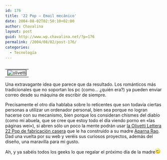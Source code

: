 ```yaml
---
id: 176
title: '22 Pop – Email mecánico'
date: 2004-08-02T02:50:10+02:00
author: Chavalina
layout: post
guid: http://www.wp.chavalina.net/?p=176
permalink: /2004/08/02/post-176/
categories:
  - Tecnología
---
```

<table cellspacing="5" cellpadding="10" width="1" align="left">
  <tr>
    <td>
      <img src="http://www.chavalina.net/imagenes/fotos/olivetti.jpg" border="1" alt=olivetti lettera 22 pop" border="1">
    </td>
  </tr>
</table>

Una extravagante idea que parece que da resultado. Los románticos más tradicionales que no soportan los pc (como… ¿quién era?) ya pueden enviar correo desde su máquina de escribir de siempre.

Precisamente el otro día hablaba sobre lo reticentes que son todavía ciertas personas a utilizar un ordenador personal, bien sea porque no logran hacerse con su mecanismo, bien porque los consideran chismes del diablo (como mi abuela, que se cree que estoy todo el día viendo porno en «las páginas wei»), si abren sólo un poco la mente podrán usar <a href=http://people.interaction-ivrea.it/a.rao/22pop\_1\_insp.html target=&prime;_blank&prime;>la Olivetti Lettera 22 Pop de fabricación casera</a> que le ha construido a su madre <a href=http://people.interaction-ivrea.it/a.rao/ target=&prime;_blank&prime;>Aparna Rao</a>. Dad una vuelta por su web y veréis sus curiosos proyectos, además del diseño, una maravilla para mi gusto.

Ah, y ya sabéis todos los geeks lo que regalar el próximo día de la madre![emo](/imagenes/emoticonos/guino.gif)